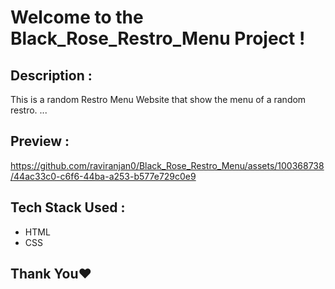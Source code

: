 # Welcome to the Black_Rose_Restro_Menu Project !

## Description :
This is a random Restro Menu Website that show the menu of a random restro. ...

## Preview :
https://github.com/raviranjan0/Black_Rose_Restro_Menu/assets/100368738/44ac33c0-c6f6-44ba-a253-b577e729c0e9

## Tech Stack Used :
- HTML
- CSS

## Thank You❤️

